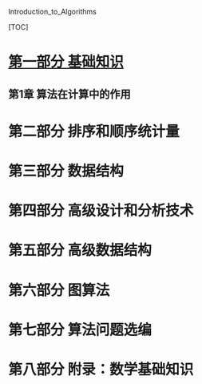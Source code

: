 







Introduction_to_Algorithms



[TOC]







# [第一部分 基础知识](./CCRS_1.html)

## 第1章 算法在计算中的作用





# 第二部分 排序和顺序统计量





# 第三部分 数据结构







# 第四部分 高级设计和分析技术








# 第五部分 高级数据结构







# 第六部分 图算法





# 第七部分 算法问题选编







# 第八部分 附录：数学基础知识









